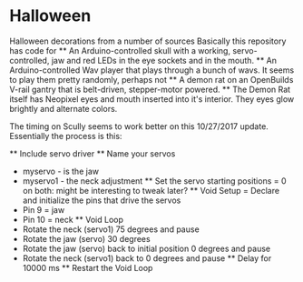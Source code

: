 Halloween
=========

Halloween decorations from a number of sources
Basically this repository has code for 
** An Arduino-controlled skull with a working, servo-controlled, jaw and red LEDs in the eye sockets and in the mouth. 
** An Arduino-controlled Wav player that plays through a bunch of wavs. It seems to play them pretty randomly, perhaps not
** A demon rat on an OpenBuilds V-rail gantry that is belt-driven, stepper-motor powered.
** The Demon Rat itself has Neopixel eyes and mouth inserted into it's interior. They eyes glow brightly and alternate colors. 

The timing on Scully seems to work better on this 10/27/2017 update. Essentially the process is this:

** Include servo driver
** Name your servos
  + myservo - is the jaw
  + myservo1 - the neck adjustment
** Set the servo starting positions = 0 on both: might be interesting to tweak later?
** Void Setup = Declare and initialize the pins that drive the servos
  + Pin 9 = jaw
  + Pin 10 = neck
** Void Loop 
  + Rotate the neck (servo1) 75 degrees and pause
  + Rotate the jaw (servo) 30 degrees
  + Rotate the jaw (servo) back to initial position 0 degrees and pause
  + Rotate the neck (servo1) back to 0 degrees and pause
  ** Delay for 10000 ms
  ** Restart the Void Loop

